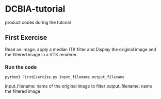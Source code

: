 # DCBIA-tutorial
product codes during the tutorial 

## First Exercise
Read an image, apply a median ITK filter and Display the original image and the filtered image in a VTK renderer.

### Run the code 

`python3 FirstExercise.py input_filename output_filename`

input_filename: name of the original image to filter
output_filename: name the filtered image 
